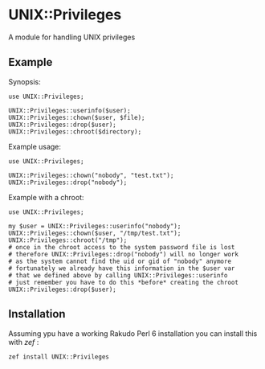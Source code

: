 # UNIX::Privileges #

A module for handling UNIX privileges

## Example ##

Synopsis:

	use UNIX::Privileges;

	UNIX::Privileges::userinfo($user);
	UNIX::Privileges::chown($user, $file);
	UNIX::Privileges::drop($user);
	UNIX::Privileges::chroot($directory);

Example usage:

	use UNIX::Privileges;

	UNIX::Privileges::chown("nobody", "test.txt");
	UNIX::Privileges::drop("nobody");

Example with a chroot:

	use UNIX::Privileges;

	my $user = UNIX::Privileges::userinfo("nobody");
	UNIX::Privileges::chown($user, "/tmp/test.txt");
	UNIX::Privileges::chroot("/tmp");
	# once in the chroot access to the system password file is lost
	# therefore UNIX::Privileges::drop("nobody") will no longer work
	# as the system cannot find the uid or gid of "nobody" anymore
	# fortunately we already have this information in the $user var
	# that we defined above by calling UNIX::Privileges::userinfo
	# just remember you have to do this *before* creating the chroot
	UNIX::Privileges::drop($user);

## Installation

Assuming ypu have a working Rakudo Perl 6 installation you can install
this with *zef* :

    zef install UNIX::Privileges

